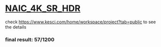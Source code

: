 # [NAIC_4K_SR_HDR](https://www.kesci.com/home/competition/5d84728ab1468c002ca1825a)

check https://www.kesci.com/home/workspace/project?tab=public to see the details 

### final result: 57/1200
